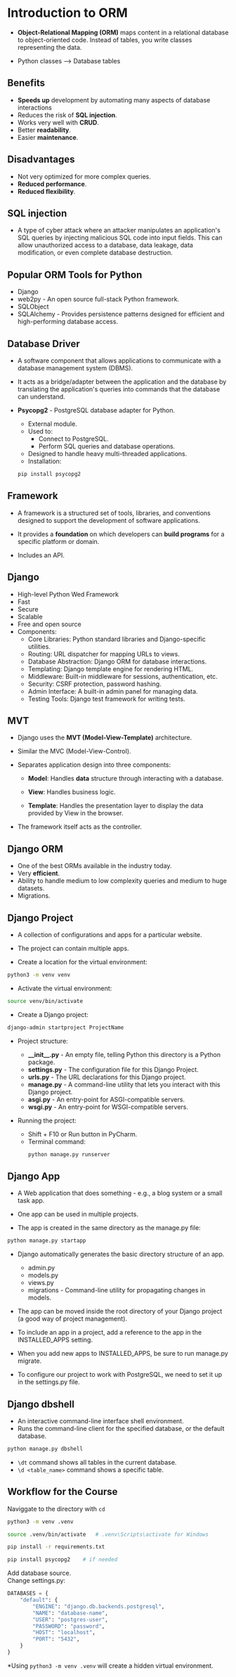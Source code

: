 # Introduction to ORM

-   **Object-Relational Mapping (ORM)** maps content in a relational database to
    object-oriented code. Instead of tables, you write classes representing the data.

-   Python classes --> Database tables

## Benefits

-   **Speeds up** development by automating many aspects of database interactions
-   Reduces the risk of **SQL injection**.
-   Works very well with **CRUD**.
-   Better **readability**.
-   Easier **maintenance**.

## Disadvantages

-   Not very optimized for more complex queries.
-   **Reduced performance**.
-   **Reduced flexibility**.

## SQL injection

-   A type of cyber attack where an attacker manipulates an application's SQL queries by injecting malicious SQL code into input fields. This can allow unauthorized access to a database, data leakage, data modification, or even complete database destruction.

## Popular ORM Tools for Python

-   Django
-   web2py - An open source full-stack Python framework.
-   SQLObject
-   SQLAlchemy - Provides persistence patterns designed for efficient and high-performing database access.

## Database Driver

-   A software component that allows applications to communicate with a database management system (DBMS).

-   It acts as a bridge/adapter between the application and the database by translating the application's queries into commands that the database can understand.

-   **Psycopg2** - PostgreSQL database adapter for Python.
    -   External module.
    -   Used to:
        -   Connect to PostgreSQL.
        -   Perform SQL queries and database operations.
    -   Designed to handle heavy multi-threaded applications.
    -   Installation:
    ```bash
    pip install psycopg2
    ```

## Framework

-   A framework is a structured set of tools, libraries, and conventions designed to support the development of software applications.

-   It provides a **foundation** on which developers can **build programs** for a specific platform or domain.
-   Includes an API.

## Django

-   High-level Python Wed Framework
-   Fast
-   Secure
-   Scalable
-   Free and open source
-   Components:
    -   Core Libraries: Python standard libraries and Django-specific utilities.
    -   Routing: URL dispatcher for mapping URLs to views.
    -   Database Abstraction: Django ORM for database interactions.
    -   Templating: Django template engine for rendering HTML.
    -   Middleware: Built-in middleware for sessions, authentication, etc.
    -   Security: CSRF protection, password hashing.
    -   Admin Interface: A built-in admin panel for managing data.
    -   Testing Tools: Django test framework for writing tests.

## MVT

-   Django uses the **MVT (Model-View-Template)** architecture.

-   Similar the MVC (Model-View-Control).
-   Separates application design into three components:

    -   **Model**: Handles **data** structure through interacting with a database.

    -   **View**: Handles business logic.

    -   **Template**: Handles the presentation layer to display the data provided by View in the browser.

-   The framework itself acts as the controller.

## Django ORM

-   One of the best ORMs available in the industry today.
-   Very **efficient**.
-   Ability to handle medium to low complexity queries and medium to huge datasets.
-   Migrations.

## Django Project

-   A collection of configurations and apps for a particular website.
-   The project can contain multiple apps.

-   Create a location for the virtual environment:

```bash
python3 -m venv venv
```

-   Activate the virtual environment:

```bash
source venv/bin/activate
```

-   Create a Django project:

```bash
django-admin startproject ProjectName
```

-   Project structure:

    -   **\_\_init\_\_.py** - An empty file, telling Python this directory is a Python package.
    -   **settings.py** - The configuration file for this Django Project.
    -   **urls.py** - The URL declarations for this Django project.
    -   **manage.py** - A command-line utility that lets you interact with this Django project.
    -   **asgi.py** - An entry-point for ASGI-compatible servers.
    -   **wsgi.py** - An entry-point for WSGI-compatible servers.

-   Running the project:

    -   Shift + F10 or Run button in PyCharm.
    -   Terminal command:
        ```bash
        python manage.py runserver
        ```

## Django App

-   A Web application that does something - e.g., a blog system or a small task app.

-   One app can be used in multiple projects.

-   The app is created in the same directory as the manage.py file:

```bash
python manage.py startapp
```

-   Django automatically generates the basic directory structure of an app.

    -   admin.py
    -   models.py
    -   views.py
    -   migrations - Command-line utility for propagating changes in models.

-   The app can be moved inside the root directory of your Django project (a good way of project management).

-   To include an app in a project, add a reference to the app in the INSTALLED_APPS setting.
  
-   When you add new apps to INSTALLED_APPS, be sure to run manage.py migrate.

-   To configure our project to work with PostgreSQL, we need to set it up in the settings.py file.

## Django dbshell

-   An interactive command-line interface shell environment.
-   Runs the command-line client for the specified database, or the default database.

```bash
python manage.py dbshell
```

-   `\dt` command shows all tables in the current database.
-   `\d <table_name>` command shows a specific table.

## Workflow for the Course

Naviggate to the directory with `cd`
```bash
python3 -m venv .venv

source .venv/bin/activate   # .venv\Scripts\activate for Windows

pip install -r requirements.txt     

pip install psycopg2    # if needed
```
Add database source.  
Change settings.py:
```python
DATABASES = {
    "default": {
        "ENGINE": "django.db.backends.postgresql",
        "NAME": "database-name",
        "USER": "postgres-user",
        "PASSWORD": "password",
        "HOST": "localhost",
        "PORT": "5432",
    }
}
```
*Using `python3 -m venv .venv` will create a hidden virtual environment.

